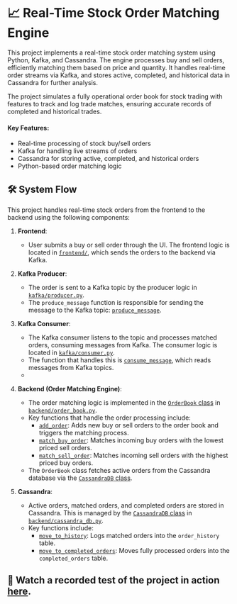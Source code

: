 # 📈 Real-Time Stock Order Matching Engine

This project implements a real-time stock order matching system using Python, Kafka, and Cassandra. The engine processes buy and sell orders, efficiently matching them based on price and quantity. It handles real-time order streams via Kafka, and stores active, completed, and historical data in Cassandra for further analysis.

The project simulates a fully operational order book for stock trading with features to track and log trade matches, ensuring accurate records of completed and historical trades.

#### Key Features:
- Real-time processing of stock buy/sell orders
- Kafka for handling live streams of orders
- Cassandra for storing active, completed, and historical orders
- Python-based order matching logic

## 🛠️ System Flow

This project handles real-time stock orders from the frontend to the backend using the following components:

1. **Frontend**:
    - User submits a buy or sell order through the UI. The frontend logic is located in [`frontend/`](./frontend/), which sends the orders to the backend via Kafka.

2. **Kafka Producer**:
    - The order is sent to a Kafka topic by the producer logic in [`kafka/producer.py`](./kafka/producer.py).
    - The `produce_message` function is responsible for sending the message to the Kafka topic: [`produce_message`](./kafka/producer.py#L10).

3. **Kafka Consumer**:
    - The Kafka consumer listens to the topic and processes matched orders, consuming messages from Kafka. The consumer logic is located in [`kafka/consumer.py`](./kafka/consumer.py).
    - The function that handles this is [`consume_message`](./kafka/consumer.py#L12), which reads messages from Kafka topics.
    - 
4. **Backend (Order Matching Engine)**:
    - The order matching logic is implemented in the [`OrderBook` class](./backend/order_book.py#L9) in [`backend/order_book.py`](./backend/order_book.py).
    - Key functions that handle the order processing include:
        - [`add_order`](./backend/order_book.py#L21): Adds new buy or sell orders to the order book and triggers the matching process.
        - [`match_buy_order`](./backend/order_book.py#L43): Matches incoming buy orders with the lowest priced sell orders.
        - [`match_sell_order`](./backend/order_book.py#L68): Matches incoming sell orders with the highest priced buy orders.
    - The `OrderBook` class fetches active orders from the Cassandra database via the [`CassandraDB` class](./backend/cassandra_db.py#L10).

5. **Cassandra**:
    - Active orders, matched orders, and completed orders are stored in Cassandra. This is managed by the [`CassandraDB` class](./backend/cassandra_db.py#L10) in [`backend/cassandra_db.py`](./backend/cassandra_db.py).
    - Key functions include:
        - [`move_to_history`](./backend/cassandra_db.py#L98): Logs matched orders into the `order_history` table.
        - [`move_to_completed_orders`](./backend/cassandra_db.py#L115): Moves fully processed orders into the `completed_orders` table.


## 🎥 Watch a recorded test of the project in action [here](https://youtu.be/inrQesrC7e4?si=kgktBdoYRYxzMHZv).

